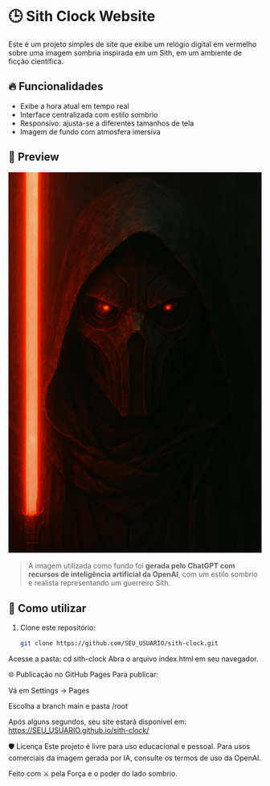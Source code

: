 # 🕒 Sith Clock Website

Este é um projeto simples de site que exibe um relógio digital em vermelho sobre uma imagem sombria inspirada em um Sith, em um ambiente de ficção científica.

## 🔥 Funcionalidades

- Exibe a hora atual em tempo real
- Interface centralizada com estilo sombrio
- Responsivo: ajusta-se a diferentes tamanhos de tela
- Imagem de fundo com atmosfera imersiva

## 🌌 Preview

![Preview](background.png)

> A imagem utilizada como fundo foi **gerada pelo ChatGPT com recursos de inteligência artificial da OpenAI**, com um estilo sombrio e realista representando um guerreiro Sith.

## 🚀 Como utilizar

1. Clone este repositório:
   ```bash
   git clone https://github.com/SEU_USUARIO/sith-clock.git
Acesse a pasta:
cd sith-clock
Abra o arquivo index.html em seu navegador.

🌐 Publicação no GitHub Pages
Para publicar:

Vá em Settings → Pages

Escolha a branch main e pasta /root

Após alguns segundos, seu site estará disponível em:
https://SEU_USUARIO.github.io/sith-clock/

🛡️ Licença
Este projeto é livre para uso educacional e pessoal. Para usos comerciais da imagem gerada por IA, consulte os termos de uso da OpenAI.

Feito com ⚔️ pela Força e o poder do lado sombrio.
